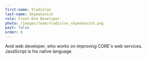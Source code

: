 ```yaml
---
first-name: Vladislav
last-name: Shymanovich
role: Front-End Developer
photo: /images/team/vladislav_shymanovich.png
past: false
order: 0
---
```

Avid web developer, who works on improving CORE's web services. JavaScript is his native language.